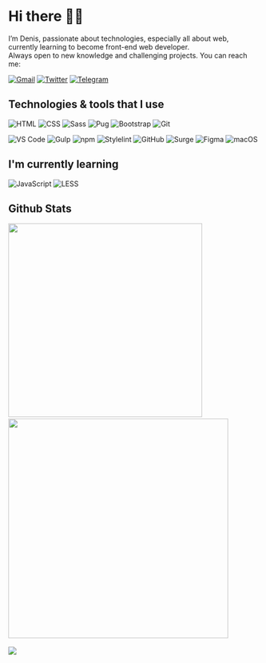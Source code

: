 # Hi there :wave::rocket:

I’m Denis, passionate about technologies, especially all about web, currently learning to become front-end web developer.<br>Always open to new knowledge and challenging projects. You can reach me:

[![Gmail](https://img.shields.io/badge/Gmail-EA4335?style=flat-square&logo=gmail&logoColor=white)](mailto:teydev@gmail.com)
[![Twitter](https://img.shields.io/badge/Twitter-1DA1F2?style=flat-square&logo=twitter&logoColor=white)](https://twitter.com/Teihden)
[![Telegram](https://img.shields.io/badge/Telegram-26A5E4?style=flat-square&logo=telegram&logoColor=white)](https://t.me/Teihden)

## Technologies & tools that I use

![HTML](https://img.shields.io/badge/HTML-E34F26?style=for-the-badge&logo=html5&logoColor=white)
![CSS](https://img.shields.io/badge/CSS-1572B6?style=for-the-badge&logo=css3&logoColor=white)
![Sass](https://img.shields.io/badge/SASS-CC6699?style=for-the-badge&logo=sass&logoColor=white)
![Pug](https://img.shields.io/badge/Pug-A86454?style=for-the-badge&logo=pug&logoColor=white)
![Bootstrap](https://img.shields.io/badge/Bootstrap-7952B3?style=for-the-badge&logo=bootstrap&logoColor=white)
![Git](https://img.shields.io/badge/Git-F05032?style=for-the-badge&logo=git&logoColor=white)

![VS Code](https://img.shields.io/badge/VS_Code-007ACC?style=for-the-badge&logo=visual-studio-code&logoColor=white)
![Gulp](https://img.shields.io/badge/Gulp-CF4647?style=for-the-badge&logo=gulp&logoColor=white)
![npm](https://img.shields.io/badge/npm-CB3837?style=for-the-badge&logo=npm&logoColor=white)
![Stylelint](https://img.shields.io/badge/Stylelint-263238?style=for-the-badge&logo=stylelint&logoColor=white)
![GitHub](https://img.shields.io/badge/GitHub-100000?style=for-the-badge&logo=gitHub&logoColor=white)
![Surge](https://img.shields.io/badge/Surge-5CC18D?style=for-the-badge&logo=surge&logoColor=white)
![Figma](https://img.shields.io/badge/Figma-F24E1E?style=for-the-badge&logo=figma&logoColor=white)
![macOS](https://img.shields.io/badge/macOS-999999?style=for-the-badge&logo=apple&logoColor=white)

## I'm currently learning

![JavaScript](https://img.shields.io/badge/JavaScript-F7DF1E?style=for-the-badge&logo=javascript&logoColor=black)
![LESS](https://img.shields.io/badge/LESS-1D365D?style=for-the-badge&logo=less&logoColor=white)

## Github Stats

<div>
<picture>
<source 
  srcset="https://github-readme-stats.vercel.app/api?username=Teihden&show_icons=true&count_private=trueborder_color&theme=github_dark&border_color=21262d&card_width=400px"
  media="(prefers-color-scheme: dark)"
/>
<source
  srcset="https://github-readme-stats.vercel.app/api?username=Teihden&show_icons=true&count_private=true&icon_color=2f80ed&text_color=24292f&theme=default&card_width=400px"
  media="(prefers-color-scheme: light), (prefers-color-scheme: no-preference)"
/>
<img width="388" src="https://github-readme-stats.vercel.app/api?username=Teihden&count_private=true&show_icons=true&card_width=400px" />
</picture>
&nbsp;
<picture>
<source 
  srcset="https://streak-stats.demolab.com/?user=Teihden&theme=github-dark-blue&border=21262d&stroke=21262d&sideLabels=c9d1d9&currStreakLabel=c9d1d9"
  media="(prefers-color-scheme: dark)"
/>
<source
  srcset="https://streak-stats.demolab.com/?user=Teihden&ring=2f80ed&fire=2f80ed&currStreakLabel=2f80ed"
  media="(prefers-color-scheme: light), (prefers-color-scheme: no-preference)"
/>
<img width="440" src="https://streak-stats.demolab.com/?user=Teihden" />
</picture>
</div>

<br>

<picture>
<source 
  srcset="https://github-readme-stats.vercel.app/api/top-langs?username=Teihden&show_icons=true&count_private=true&layout=compact&langs_count=10&theme=github_dark&border_color=21262d"
  media="(prefers-color-scheme: dark)"
/>
<source
  srcset="https://github-readme-stats.vercel.app/api/top-langs?username=Teihden&show_icons=true&count_private=true&layout=compact&langs_count=10&text_color=24292f&theme=default"
  media="(prefers-color-scheme: light), (prefers-color-scheme: no-preference)"
/>
<img src="https://github-readme-stats.vercel.app/api/top-langs?username=Teihden&count_private=true&show_icons=true&langs_count=10&layout=compact" />
</picture>
